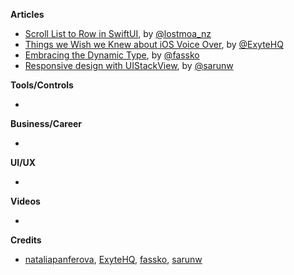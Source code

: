 
**Articles**

* [Scroll List to Row in SwiftUI](https://lostmoa.com/blog/ScrollListToRowInSwiftUI/), by [@lostmoa_nz](https://twitter.com/lostmoa_nz)
* [Things we Wish we Knew about iOS Voice Over](https://exyte.com/blog/things-we-wish-we-knew-about-ios-voice-over), by [@ExyteHQ](https://twitter.com/ExyteHQ)
* [Embracing the Dynamic Type](https://kristaps.me/embracing-dynamic-type/), by [@fassko](https://twitter.com/fassko)
* [Responsive design with UIStackView](https://sarunw.com/posts/responsive-design-with-uistackview/), by [@sarunw](https://twitter.com/sarunw)

**Tools/Controls**

*

**Business/Career**

*

**UI/UX**

*

**Videos**

* 

**Credits**

* [nataliapanferova](https://github.com/nataliapanferova), [ExyteHQ](https://github.com/exyte), [fassko](https://github.com/fassko), [sarunw](https://github.com/sarunw)
